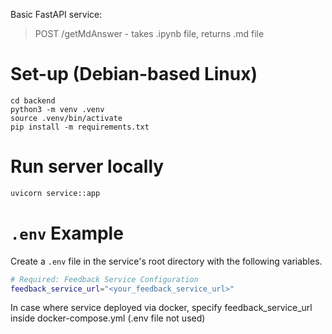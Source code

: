 Basic FastAPI service:

> POST /getMdAnswer - takes .ipynb file, returns .md file  

# Set-up (Debian-based Linux)

	cd backend
	python3 -m venv .venv
	source .venv/bin/activate
	pip install -m requirements.txt

# Run server locally
```bash
uvicorn service::app
```

# `.env` Example

Create a `.env` file in the service's root directory with the following variables.

```bash
# Required: Feedback Service Configuration
feedback_service_url="<your_feedback_service_url>"
```
In case where service deployed via docker, specify feedback_service_url inside docker-compose.yml (.env file not used)